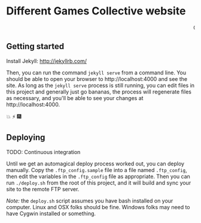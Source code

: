 # Different Games Collective website

<marquee>OH YEAH</marquee>

## Getting started
Install Jekyll: http://jekyllrb.com/

Then, you can run the command `jekyll serve` from a command line. You should
be able to open your browser to http://localhost:4000 and see the site. As
long as the `jekyll serve` process is still running, you can edit files in
this project and generally just go bananas, the process will regenerate
files as necessary, and you'll be able to see your changes at http://localhost:4000.

:boom: :zap: :fireworks:

## Deploying
TODO: Continuous integration

Until we get an automagical deploy process worked out, you can deploy manually.
Copy the `.ftp_config.sample` file into a file named `.ftp_config`, then edit the
variables in the `.ftp_config` file as appropriate. Then you can run `./deploy.sh`
from the root of this project, and it will build and sync your site to the remote
FTP server.

_Note:_ the `deploy.sh` script assumes you have bash installed on your
computer. Linux and OSX folks should be fine. Windows folks may need to have Cygwin
installed or something.
